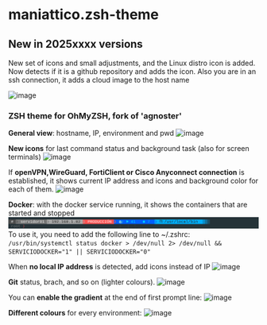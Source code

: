# maniattico.zsh-theme

## New in 2025xxxx versions

New set of icons and small adjustments, and the Linux distro icon is added.
Now detects if it is a github repository and adds the icon.
Also you are in an ssh connection, it adds a cloud image to the host name

![image](https://github.com/user-attachments/assets/22732156-0719-44a5-8102-7ae9839326e8)


### ZSH theme for OhMyZSH, fork of 'agnoster'

**General view**: hostname, IP, environment and pwd
![image](https://github.com/joseaguardia/maniattico-zsh-theme/assets/16305835/10b48d81-c8dc-4f3a-91c8-03c5e23d3376)



**New icons** for last command status and background task (also for screen terminals)
![image](https://github.com/joseaguardia/maniattico-zsh-theme/assets/16305835/884815ce-4492-4f15-8c52-568c81c342e6)


If  **openVPN,WireGuard, FortiClient or Cisco Anyconnect connection** is established, it shows current IP address and icons and background color for each of them.
![image](https://github.com/joseaguardia/maniattico-zsh-theme/assets/16305835/cba435a5-0c84-4f35-a3c9-26c4f5a7a47e)


**Docker**: with the docker service running, it shows the containers that are started and stopped
![captura4](https://github.com/joseaguardia/maniattico-zsh-theme/blob/master/images/zsh2_d.png?raw=true)
To use it, you need to add the following line to ~/.zshrc:                           
`/usr/bin/systemctl status docker > /dev/null 2> /dev/null && SERVICIODOCKER="1" || SERVICIODOCKER="0"`


When **no local IP address** is detected, add icons instead of IP
![image](https://github.com/joseaguardia/maniattico-zsh-theme/assets/16305835/7fe3578b-4cc4-494e-8301-94f9e9a249bc)


**Git** status, brach, and so on (lighter colours).
![image](https://github.com/joseaguardia/maniattico-zsh-theme/assets/16305835/cf283f9e-c70b-46a7-b433-85a8ac1f20a4)



You can **enable the gradient** at the end of first prompt line:
![image](https://github.com/joseaguardia/maniattico-zsh-theme/assets/16305835/f3b8d4d5-b155-48a0-a767-3fa264ec621e)


**Different colours** for every environment:
![image](https://github.com/joseaguardia/maniattico-zsh-theme/assets/16305835/fa2bf8f9-d27c-4454-88c8-567d0992afa6)


